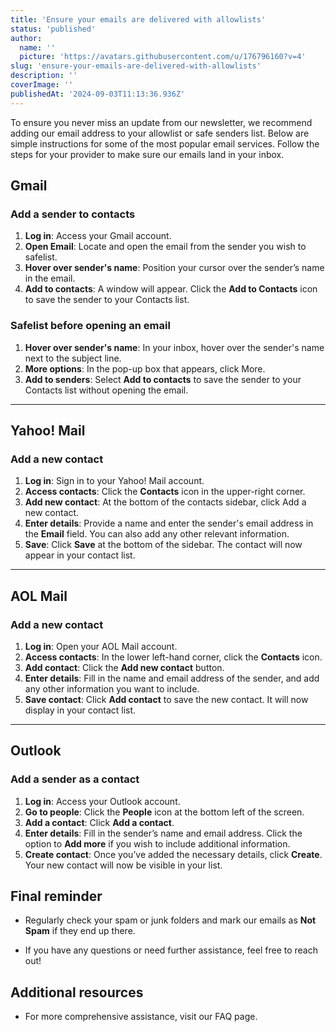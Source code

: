 ```yaml
---
title: 'Ensure your emails are delivered with allowlists'
status: 'published'
author:
  name: ''
  picture: 'https://avatars.githubusercontent.com/u/176796160?v=4'
slug: 'ensure-your-emails-are-delivered-with-allowlists'
description: ''
coverImage: ''
publishedAt: '2024-09-03T11:13:36.936Z'
---
```


To ensure you never miss an update from our newsletter, we recommend adding our email address to your allowlist or safe senders list. Below are simple instructions for some of the most popular email services. Follow the steps for your provider to make sure our emails land in your inbox.

## Gmail

### Add a sender to contacts

1. **Log in**: Access your Gmail account.
2. **Open Email**: Locate and open the email from the sender you wish to safelist.
3. **Hover over sender's name**: Position your cursor over the sender’s name in the email.
4. **Add to contacts**: A window will appear. Click the **Add to Contacts** icon to save the sender to your Contacts list.

### Safelist before opening an email

1. **Hover over sender's name**: In your inbox, hover over the sender's name next to the subject line.
2. **More options**: In the pop-up box that appears, click More.
3. **Add to senders**: Select **Add to contacts** to save the sender to your Contacts list without opening the email.

---

## Yahoo! Mail

### Add a new contact

1. **Log in**: Sign in to your Yahoo! Mail account.
2. **Access contacts**: Click the **Contacts** icon in the upper-right corner.
3. **Add new contact**: At the bottom of the contacts sidebar, click Add a new contact.
4. **Enter details**: Provide a name and enter the sender's email address in the **Email** field. You can also add any other relevant information.
5. **Save**: Click **Save** at the bottom of the sidebar. The contact will now appear in your contact list.

---

## AOL Mail

### Add a new contact

1. **Log in**: Open your AOL Mail account.
2. **Access contacts**: In the lower left-hand corner, click the **Contacts** icon.
3. **Add contact**: Click the **Add new contact** button.
4. **Enter details**: Fill in the name and email address of the sender, and add any other information you want to include.
5. **Save contact**: Click **Add contact** to save the new contact. It will now display in your contact list.

---

## Outlook

### Add a sender as a contact

1. **Log in**: Access your Outlook account.
2. **Go to people**: Click the **People** icon at the bottom left of the screen.
3. **Add a contact**: Click **Add a contact**.
4. **Enter details**: Fill in the sender’s name and email address. Click the option to **Add more** if you wish to include additional information.
5. **Create contact**: Once you’ve added the necessary details, click **Create**. Your new contact will now be visible in your list.

## Final reminder

- Regularly check your spam or junk folders and mark our emails as **Not Spam** if they end up there.

- If you have any questions or need further assistance, feel free to reach out!

## Additional resources

- For more comprehensive assistance, visit our FAQ page.